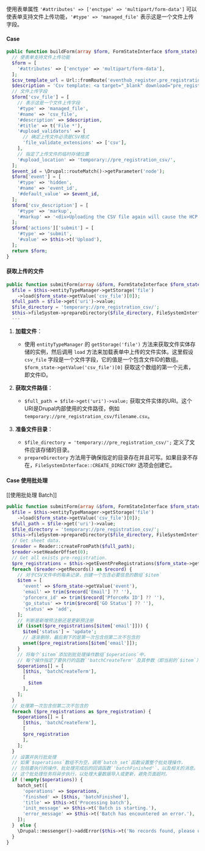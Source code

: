 使用表单属性 `'#attributes' => ['enctype' => 'multipart/form-data']` 可以使表单支持文件上传功能，`'#type' => 'managed_file'` 表示这是一个文件上传字段。
#### Case
```php
public function buildForm(array $form, FormStateInterface $form_state) {  
  // 使表单支持文件上传功能
  $form = [  
    '#attributes' => ['enctype' => 'multipart/form-data'],  
  ];  
  $csv_template_url = Url::fromRoute('eventhub_register.pre_registration_import_csv.download_template')->toString();  
  $description = 'Csv template: <a target="_blank" download="pre_registration_template.csv" href =' . $csv_template_url . '>Download</a><br/>Allowed file extensions: csv';
  // 文件上传字段  
  $form['csv_file'] = [
    // 表示这是一个文件上传字段  
    '#type' => 'managed_file',  
    '#name' => 'csv_file',
    '#description' => $description,  
    '#title' => t('File *'),  
    '#upload_validators' => [  
      // 确定上传文件必须是CSV格式
      'file_validate_extensions' => ['csv'],  
    ],    
    // 指定了上传文件的临时存储位置
    '#upload_location' => 'temporary://pre_registration_csv/',  
  ];  
  $event_id = \Drupal::routeMatch()->getParameter('node');  
  $form['event'] = [  
    '#type' => 'hidden',  
    '#name' => 'event_id',  
    '#default_value' => $event_id,  
  ];  
  $form['csv_description'] = [  
    '#type' => 'markup',  
    '#markup' => '<div>Uploading the CSV file again will cause the HCP to be removed from the registration list, please check the event <a href="/admin/reports/registration/' . $event_id . '">registration report</a> list after uploading.</div>',  
  ];  
  $form['actions']['submit'] = [  
    '#type' => 'submit',  
    '#value' => $this->t('Upload'),  
  ];  
  return $form;  
}
```

#### 获取上传的文件
```php
public function submitForm(array &$form, FormStateInterface $form_state) {  
  $file = $this->entityTypeManager->getStorage('file')  
    ->load($form_state->getValue('csv_file')[0]);  
  $full_path = $file->get('uri')->value;  
  $file_directory = 'temporary://pre_registration_csv/';  
  $this->fileSystem->prepareDirectory($file_directory, FileSystemInterface::CREATE_DIRECTORY);
  ---
```
1. **加载文件**：
    
    - 使用 `entityTypeManager` 的 `getStorage('file')` 方法来获取文件实体存储的实例，然后调用 `load` 方法来加载表单中上传的文件实体。这里假设 `csv_file` 字段是一个文件字段，它的值是一个包含文件ID的数组。`$form_state->getValue('csv_file')[0]` 获取这个数组的第一个元素，即文件ID。
2. **获取文件路径**：
    
    - `$full_path = $file->get('uri')->value;` 获取文件实体的URI。这个URI是Drupal内部使用的文件路径，例如 `temporary://pre_registration_csv/filename.csv`。
3. **准备文件目录**：
    
    - `$file_directory = 'temporary://pre_registration_csv/';` 定义了文件应该存储的目录。
    - `prepareDirectory` 方法用于确保指定的目录存在并且可写。如果目录不存在，`FileSystemInterface::CREATE_DIRECTORY` 选项会创建它。

#### Case 使用批处理
[[使用批处理 Batch]]
```php
public function submitForm(array &$form, FormStateInterface $form_state) {  
  $file = $this->entityTypeManager->getStorage('file')  
    ->load($form_state->getValue('csv_file')[0]);  
  $full_path = $file->get('uri')->value;  
  $file_directory = 'temporary://pre_registration_csv/';  
  $this->fileSystem->prepareDirectory($file_directory, FileSystemInterface::CREATE_DIRECTORY);  
  // Get sheet data.  
  $reader = Reader::createFromPath($full_path);  
  $reader->setHeaderOffset(0);  
  // Get all exists pre-registration.  
  $pre_registrations = $this->getEventPreRegistrations($form_state->getValue('event'));  
  foreach ($reader->getRecords() as $record) {  
    // 对于CSV文件中的每条记录，创建一个包含必要信息的数组`$item`
    $item = [  
      'event' => $form_state->getValue('event'),  
      'email' => trim($record['Email'] ?? ''),  
      'pforcerx_id' => trim($record['PforceRx ID'] ?? ''),  
      'go_status' => trim($record['GO Status'] ?? ''),  
      'status' => 'add',  
    ]; 
    // 判断是新增预注册还是更新预注册   
    if (isset($pre_registrations[$item['email']])) {  
      $item['status'] = 'update';
      // 逐渐删除，最后剩下的是第一次包含但第二次不包含的
      unset($pre_registrations[$item['email']]);  
    }    
    // 将每个`$item`添加到批处理操作数组`$operations`中，
    // 每个操作指定了要执行的函数`'batchCreateTerm'`及其参数（即当前的`$item`）
    $operations[] = [  
      [$this, 'batchCreateTerm'],  
      [        
        $item  
      ],  
    ];  
  }
  // 处理第一次包含但第二次不包含的
  foreach ($pre_registrations as $pre_registration) {  
    $operations[] = [  
      [$this, 'batchCreateTerm'],  
      [        
      $pre_registration  
      ],  
    ];  
  }  
  // 设置并执行批处理
  // 如果`$operations`数组不为空，调用`batch_set`函数设置整个批处理操作，
  // 包括要执行的操作、批处理完成后的回调函数`'batchFinished'`、以及相关的消息。
  // 这个批处理任务将异步执行，以处理大量数据导入或更新，避免页面超时。
  if (!empty($operations)) {  
    batch_set([  
      'operations' => $operations,  
      'finished' => [$this, 'batchFinished'],  
      'title' => $this->t('Processing batch'),  
      'init_message' => $this->t('Batch is starting.'),  
      'error_message' => $this->t('Batch has encountered an error.'),  
    ]);  
  }  else {  
    \Drupal::messenger()->addError($this->t('No records found, please upload again.'));  
  }
}
```
